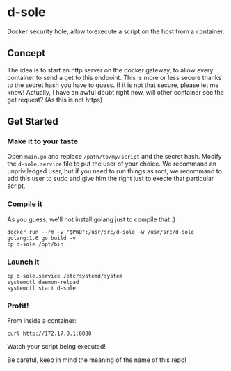 # d-sole
Docker security hole, allow to execute a script on the host from a container.

## Concept

The idea is to start an http server on the docker gateway, to allow every container to send a get to this endpoint.
This is more or less secure thanks to the secret hash you have to guess.
If it is not that secure, please let me know!
Actually, I have an awful doubt right now, will other container see the get request? (As this is not https)

## Get Started

### Make it to your taste

Open `main.go` and replace `/path/to/my/script` and the secret hash.
Modify the `d-sole.service` file to put the user of your choice.
We recommand an unpriviledged user, but if you need to run things as root, we recommand to add this user to sudo and give him the right just to execte that particular script.

### Compile it

As you guess, we'll not install golang just to compile that :)

```
docker run --rm -v "$PWD":/usr/src/d-sole -w /usr/src/d-sole golang:1.6 go build -v
cp d-sole /opt/bin
```

### Launch it

```
cp d-sole.service /etc/systemd/system
systemctl daemon-reload
systemctl start d-sole
```

### Profit!

From inside a container:
```
curl http://172.17.0.1:8080
```

Watch your script being executed!

Be careful, keep in mind the meaning of the name of this repo!
